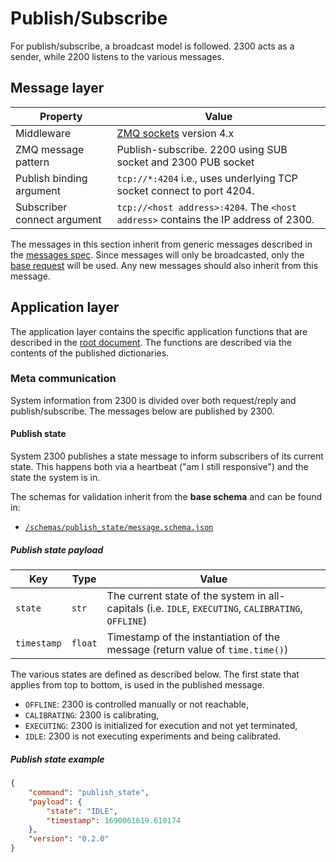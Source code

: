 # Publish/Subscribe

For publish/subscribe, a broadcast model is followed. 2300 acts as a sender, while 2200 listens to the various messages.

## Message layer

| Property | Value |
| --- | --- |
| Middleware | [ZMQ sockets](<https://zeromq.org>) version 4.x |
| ZMQ message pattern | Publish-subscribe. 2200 using SUB socket and 2300 PUB socket |
| Publish binding argument | `tcp://*:4204` i.e., uses underlying TCP socket connect to port 4204. |
| Subscriber connect argument | `tcp://<host address>:4204`. The `<host address>` contains the IP address of 2300. |

The messages in this section inherit from generic messages described in the [messages spec](index.md). Since
messages will only be broadcasted, only the [base request](index.md#base-request) will be used. Any new messages
should also inherit from this message.

## Application layer

The application layer contains the specific application functions that are described in the
[root document](../index.md). The functions are described via the contents of the published dictionaries.

### Meta communication

System information from 2300 is divided over both request/reply and publish/subscribe. The messages below are published
by 2300.

#### Publish state

System 2300 publishes a state message to inform subscribers of its current state. This happens both via a heartbeat
("am I still responsive") and the state the system is in.

The schemas for validation inherit from the **base schema** and can be found in:

* [`/schemas/publish_state/message.schema.json`](../../schemas/publish_state/message.schema.json)

##### Publish state payload

| Key | Type | Value |
| --- | --- | --- |
| `state` | `str` | The current state of the system in all-capitals (i.e. `IDLE`, `EXECUTING`, `CALIBRATING`, `OFFLINE`) |
| `timestamp` | `float` | Timestamp of the instantiation of the message (return value of `time.time()`) |

The various states are defined as described below. The first state that applies from top to bottom, is used in the
published message.

* `OFFLINE`: 2300 is controlled manually or not reachable,
* `CALIBRATING`: 2300 is calibrating,
* `EXECUTING`: 2300 is initialized for execution and not yet terminated,
* `IDLE`: 2300 is not executing experiments and being calibrated.

##### Publish state example

```json title="publish_state.json" linenums="1"
{
    "command": "publish_state",
    "payload": {
        "state": "IDLE",
        "timestamp": 1690061619.610174
    },
    "version": "0.2.0"
}
```
